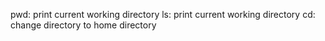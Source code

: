  pwd: print current working directory
 ls: print current working directory
 cd: change directory to home directory 

